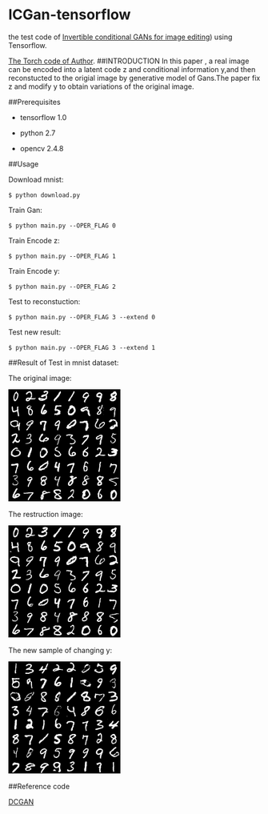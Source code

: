 # ICGan-tensorflow
the test code of [Invertible conditional GANs for image editing](https://arxiv.org/abs/1611.06355)) using Tensorflow.

[The Torch code of Author](https://github.com/Guim3/IcGAN).
##INTRODUCTION
In this paper , a real image can be encoded into a latent code z and conditional information y,and then reconstucted to the origial image by generative model of Gans.The paper fix z and modify y to obtain variations of the original image.

##Prerequisites

- tensorflow 1.0

- python 2.7

- opencv 2.4.8

##Usage

  Download mnist:
  
    $ python download.py
  
  Train Gan:
  
    $ python main.py --OPER_FLAG 0
  
  Train Encode z:
  
    $ python main.py --OPER_FLAG 1
  
  Train Encode y:
  
    $ python main.py --OPER_FLAG 2
  
  Test to reconstuction:
  
    $ python main.py --OPER_FLAG 3 --extend 0
  
  Test new result:
  
    $ python main.py --OPER_FLAG 3 --extend 1

##Result of Test in mnist dataset:

The original image:

![](img/test_r.png)

The restruction image:

![](img/test1.png)

The new sample of changing y:

![](img/test2.png)


##Reference code

[DCGAN](https://github.com/carpedm20/DCGAN-tensorflow)
